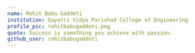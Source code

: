 ```yaml
---
name: Rohit Babu Gaddeti
institution: Gayatri Vidya Parishad College of Engineering
profile_pic: rohitbabugaddeti.png
quote: Success is something you achieve with passion.
github_user: rohitbabugaddeti
---
```

